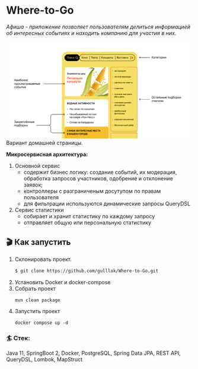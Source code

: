 # Where-to-Go

_Афиша - приложение позволяет пользователям делиться информацией об интересных событиях и находить компанию для участия в них._

![main_page](example.png)
Вариант домашней страницы.
 
__Микросервисная архитектура:__
1) Основной сервис
   * содержит бизнес логику: создание событий, их модерация, обработка запросов участников, одобрение и отклонение заявок;
   * контроллеры с разграниченым досутупом по правам пользователя
   * для фильтрации используются динамические запросы QueryDSL
2) Сервис статистики
   * собирает и хранит статистику по каждому запросу
   * отправляет общую или персональную статистику

## 🎬 Как запустить

1. Склонировать проект.
    ```bash
   $ git clone https://github.com/gulllak/Where-to-Go.git
   ```
2. Установить Docker и docker-compose
3. Собрать проект
    ```
    mvn clean package
   ```
4. Запустить проект
   ```
   docker compose up -d
   ```

### 🏄 Стек: 
Java 11, SpringBoot 2, Docker, PostgreSQL, Spring Data JPA, REST API, QueryDSL, Lombok, MapStruct
